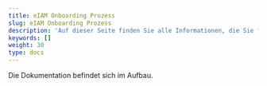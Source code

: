 ```yaml
---
title: eIAM Onboarding Prozess
slug: eIAM Onboarding Prozess
description: 'Auf dieser Seite finden Sie alle Informationen, die Sie für die Anmeldung bei der SpiGes-Plattform benötigen.'
keywords: []
weight: 30
type: docs
---
```



Die Dokumentation befindet sich im Aufbau.